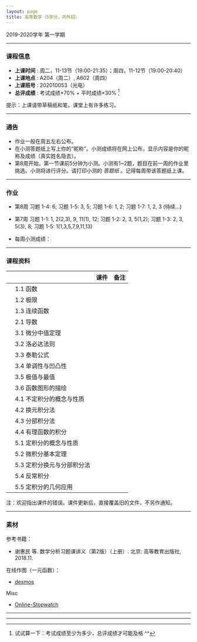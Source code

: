 ```yaml
---
layout: page
title: 高等数学（5学分，内外招）
---
```



<p class="message">
  2019-2020学年 第一学期
</p>


---

### 课程信息


- __上课时间__ : 周二，11-13节（19:00-21:35）；周四，11-12节（19:00-20:40）
- __上课地点__ : A204（周二）, A602（周四）
- __上课班号__ : 202010053（光电）
- __总评成绩__ : 考试成绩×70% + 平时成绩×30% [^exam]

[^exam]: 试试算一下：考试成绩至少为多少，总评成绩才可能及格 ^^

提示：上课请带草稿纸和笔，课堂上有许多练习。

---

### 通告

- 作业一般在周五左右公布。
- 在小测答题纸上写上你的“昵称”。小测成绩将在网上公布，显示内容是你的昵称及成绩（真实姓名隐去）。
- 第8周开始，第一节课前5分钟为小测。小测有1~2题，题目在前一周的作业里挑选。小测将进行评分。请打印小测的 *答题纸*  <a href="HW/Examsheet.pdf" target="_blank"><i class="fa fa-file-pdf-o" aria-hidden="true"></i></a> 。记得每周带该答题纸上课。

---

### 作业

- 第8周 习题 1-4: 6; 习题 1-5: 3, 5; 习题 1-6: 1, 2; 习题 1-7: 1, 2, 3 (待续...)
- 第7周 习题 1-1: 1, 2(2,3), 9, 11(1), 12; 习题 1-2: 2, 3, 5(1,2); 习题 1-3: 2, 3, 5(3), 8; 习题 1-5: 1(1,3,5,7,9,11,13) 


- 每周小测成绩：  <a href="HW_sol/Cal_score_w08.pdf" target="_blank"><i class="fa fa-file-pdf-o" aria-hidden="true"></i></a> 

---


### 课程资料

|        |        | 课件 |	备注 |
|:--------:|:--------|:-----:|:------:|
|  | 1.1 函数 | <a href="lectures/01_a_函数.pdf" target="_blank"><i class="fa fa-file-pdf-o" aria-hidden="true"></i></a>     |     |
|  | 1.2 极限 | <a href="lectures/01_b_极限.pdf" target="_blank"><i class="fa fa-file-pdf-o" aria-hidden="true"></i></a>     |     |
|  | 1.3 连续函数 | <a href="lectures/01_c_连续函数.pdf" target="_blank"><i class="fa fa-file-pdf-o" aria-hidden="true"></i></a>     |     |
|  | 2.1 导数 | <a href="lectures/02_a_导数.pdf" target="_blank"><i class="fa fa-file-pdf-o" aria-hidden="true"></i></a>     |     |
|  | 3.1 微分中值定理 | <a href="lectures/03_a_微分中值定理.pdf" target="_blank"><i class="fa fa-file-pdf-o" aria-hidden="true"></i></a>     |     |
|  | 3.2 洛必达法则 | <a href="lectures/03_b_洛必达法则.pdf" target="_blank"><i class="fa fa-file-pdf-o" aria-hidden="true"></i></a>     |     |
|  | 3.3 泰勒公式 | <a href="lectures/03_c_泰勒公式.pdf" target="_blank"><i class="fa fa-file-pdf-o" aria-hidden="true"></i></a>     |     |
|  | 3.4 单调性与凹凸性 | <a href="lectures/03_d_单调性与凹凸性.pdf" target="_blank"><i class="fa fa-file-pdf-o" aria-hidden="true"></i></a>     |     |
|  | 3.5 极值与最值 | <a href="lectures/03_e_极值与最值.pdf" target="_blank"><i class="fa fa-file-pdf-o" aria-hidden="true"></i></a>     |     |
|  | 3.6 函数图形的描绘 | <a href="lectures/03_f_函数图形的描绘.pdf" target="_blank"><i class="fa fa-file-pdf-o" aria-hidden="true"></i></a>     |     |
|  | 4.1 不定积分的概念与性质| <a href="lectures/04_a_不定积分的概念与性质.pdf" target="_blank"><i class="fa fa-file-pdf-o" aria-hidden="true"></i></a>     |     |
|  | 4.2 换元积分法| <a href="lectures/04_b_换元积分法.pdf" target="_blank"><i class="fa fa-file-pdf-o" aria-hidden="true"></i></a>     |     |
|  | 4.3 分部积分法| <a href="lectures/04_c_分部积分法.pdf" target="_blank"><i class="fa fa-file-pdf-o" aria-hidden="true"></i></a>     |     |
|  | 4.4 有理函数的积分| <a href="lectures/04_d_有理函数的积分.pdf" target="_blank"><i class="fa fa-file-pdf-o" aria-hidden="true"></i></a>     |     |
|  | 5.1 定积分的概念与性质| <a href="lectures/05_a_定积分的概念与性质.pdf" target="_blank"><i class="fa fa-file-pdf-o" aria-hidden="true"></i></a>     |     |
|  | 5.2 微积分基本定理| <a href="lectures/05_b_微积分基本定理.pdf" target="_blank"><i class="fa fa-file-pdf-o" aria-hidden="true"></i></a>     |     |
|  | 5.3 定积分换元与分部积分法 | <a href="lectures/05_c_定积分的换元积分法与分部积分法.pdf" target="_blank"><i class="fa fa-file-pdf-o" aria-hidden="true"></i></a>     |     |
|  | 5.4 反常积分 | <a href="lectures/05_d_反常积分.pdf" target="_blank"><i class="fa fa-file-pdf-o" aria-hidden="true"></i></a>     |     |
|  | 5.5 定积分的几何应用 |    |     |

注：欢迎指出课件的错误。课件更新后，直接覆盖旧的文件，不另作通知。

---

### 素材

参考书籍：

- 谢惠民 等. 数学分析习题课讲义（第2版）（上册）. 北京: 高等教育出版社, 2018.11.


在线作图（一元函数）：

- [desmos](https://www.desmos.com/calculator)

Misc

- [Online-Stopwatch](https://www.online-stopwatch.com/chinese/)


---

---